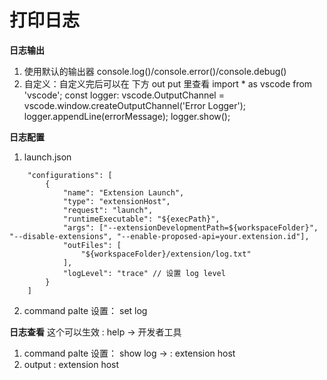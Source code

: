 # 打印日志
**日志输出**
1. 使用默认的输出器 console.log()/console.error()/console.debug()
2. 自定义：自定义完后可以在 下方 out put 里查看
import * as vscode from 'vscode';
const logger: vscode.OutputChannel = vscode.window.createOutputChannel('Error Logger');
logger.appendLine(errorMessage);
logger.show();

**日志配置**
1. launch.json
```
    "configurations": [
        {
            "name": "Extension Launch",
            "type": "extensionHost",
            "request": "launch",
            "runtimeExecutable": "${execPath}",
            "args": ["--extensionDevelopmentPath=${workspaceFolder}", "--disable-extensions", "--enable-proposed-api=your.extension.id"],
            "outFiles": [
                "${workspaceFolder}/extension/log.txt"
            ],
            "logLevel": "trace" // 设置 log level
        }
    ]
```
2. command palte 设置： set log

**日志查看**
这个可以生效 : help -> 开发者工具
1. command palte 设置： show log -> : extension host
2. output : extension host
